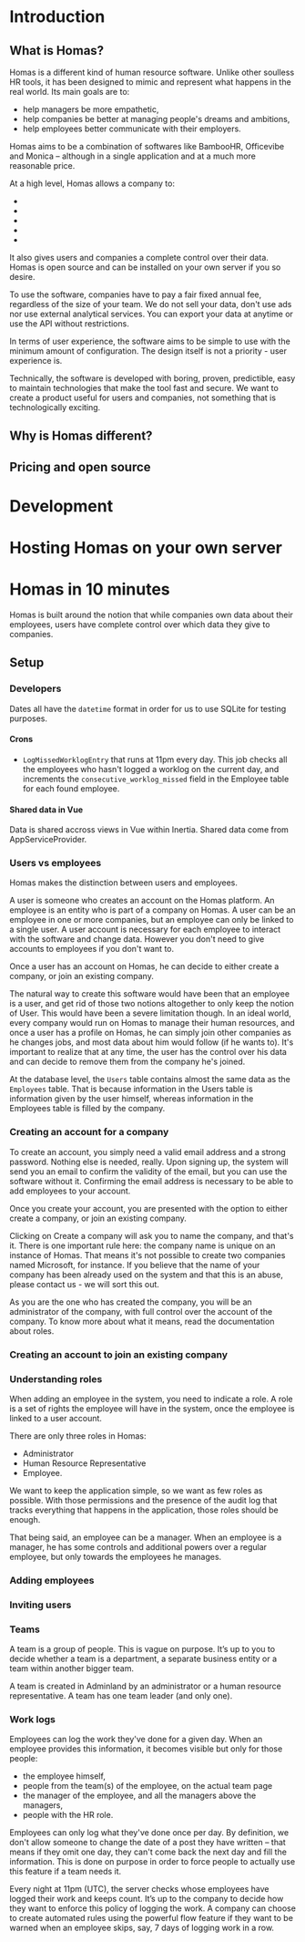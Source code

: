 # Introduction

## What is Homas?

Homas is a different kind of human resource software. Unlike other soulless HR tools, it has been designed to mimic and represent what happens in the real world. Its main goals are to:

- help managers be more empathetic,
- help companies be better at managing people's dreams and ambitions,
- help employees better communicate with their employers.

Homas aims to be a combination of softwares like BambooHR, Officevibe and Monica – although in a single application and at a much more reasonable price.

At a high level, Homas allows a company to:

*
*
*
*
*

It also gives users and companies a complete control over their data. Homas is open source and can be installed on your own server if you so desire.

To use the software, companies have to pay a fair fixed annual fee, regardless of the size of your team. We do not sell your data, don't use ads nor use external analytical services. You can export your data at anytime or use the API without restrictions.

In terms of user experience, the software aims to be simple to use with the minimum amount of configuration. The design itself is not a priority - user experience is.

Technically, the software is developed with boring, proven, predictible, easy to maintain technologies that make the tool fast and secure. We want to create a product useful for users and companies, not something that is technologically exciting.

## Why is Homas different?

## Pricing and open source

##

# Development

# Hosting Homas on your own server

# Homas in 10 minutes

Homas is built around the notion that while companies own data about their employees, users have complete control over which data they give to companies.

## Setup

### Developers

Dates all have the `datetime` format in order for us to use SQLite for testing purposes.

#### Crons

* `LogMissedWorklogEntry` that runs at 11pm every day. This job checks all the employees who hasn't logged a worklog on the current day, and increments the `consecutive_worklog_missed` field in the Employee table for each found employee.

#### Shared data in Vue

Data is shared accross views in Vue within Inertia. Shared data come from AppServiceProvider.

### Users vs employees

Homas makes the distinction between users and employees.

A user is someone who creates an account on the Homas platform. An employee is an entity who is part of a company on Homas. A user can be an employee in one or more companies, but an employee can only be linked to a single user. A user account is necessary for each employee to interact with the software and change data. However you don't need to give accounts to employees if you don't want to.

Once a user has an account on Homas, he can decide to either create a company, or join an existing company.

The natural way to create this software would have been that an employee is a user, and get rid of those two notions altogether to only keep the notion of User. This would have been a severe limitation though. In an ideal world, every company would run on Homas to manage their human resources, and once a user has a profile on Homas, he can simply join other companies as he changes jobs, and most data about him would follow (if he wants to). It's important to realize that at any time, the user has the control over his data and can decide to remove them from the company he's joined.

At the database level, the <code>Users</code> table contains almost the same data as the <code>Employees</code> table. That is because information in the Users table is information given by the user himself, whereas information in the Employees table is filled by the company.

### Creating an account for a company

To create an account, you simply need a valid email address and a strong password. Nothing else is needed, really. Upon signing up, the system will send you an email to confirm the validity of the email, but you can use the software without it. Confirming the email address is necessary to be able to add employees to your account.

Once you create your account, you are presented with the option to either create a company, or join an existing company.

Clicking on Create a company will ask you to name the company, and that's it. There is one important rule here: the company name is unique on an instance of Homas. That means it's not possible to create two companies named Microsoft, for instance. If you believe that the name of your company has been already used on the system and that this is an abuse, please contact us - we will sort this out.

As you are the one who has created the company, you will be an administrator of the company, with full control over the account of the company. To know more about what it means, read the documentation about roles.

### Creating an account to join an existing company

### Understanding roles

When adding an employee in the system, you need to indicate a role. A role is a set of rights the employee will have in the system, once the employee is linked to a user account.

There are only three roles in Homas:
- Administrator
- Human Resource Representative
- Employee.

We want to keep the application simple, so we want as few roles as possible. With those permissions and the presence of the audit log that tracks everything that happens in the application, those roles should be enough.

That being said, an employee can be a manager. When an employee is a manager, he has some controls and additional powers over a regular employee, but only towards the employees he manages.

### Adding employees

### Inviting users

### Teams

A team is a group of people. This is vague on purpose. It’s up to you to decide whether a team is a department, a separate business entity or a team within another bigger team.

A team is created in Adminland by an administrator or a human resource representative. A team has one team leader (and only one).

### Work logs

Employees can log the work they've done for a given day. When an employee provides this information, it becomes visible but only for those people:
- the employee himself,
- people from the team(s) of the employee, on the actual team page
- the manager of the employee, and all the managers above the managers,
- people with the HR role.

Employees can only log what they've done once per day. By definition, we don't allow someone to change the date of a post they have written – that means if they omit one day, they can't come back the next day and fill the information. This is done on purpose in order to force people to actually use this feature if a team needs it.

Every night at 11pm (UTC), the server checks whose employees have logged their work and keeps count. It’s up to the company to decide how they want to enforce this policy of logging the work. A company can choose to create automated rules using the powerful flow feature if they want to be warned when an employee skips, say, 7 days of logging work in a row.